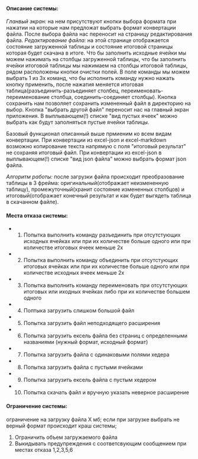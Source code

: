 #### Описание системы: ####
_Гланвый экран:_ на нем присутствуют кнопки выбора формата при нажатии на которые нам предложат выбрать формат конвертации файла. 
После выбора файла нас переносит на страницу редактирования файла.
_Редактирование файла:_ на этой странице отображается состояние загруженной таблицы и состояние итоговой страницы которая будет скачана в итоге.
Что бы заполнить исходные ячейки мы можем нажимать на столбцы загруженной таблицы, 
что бы заполнить ячейки итоговой таблицы мы нажимаем на столбцы итоговой таблицы, рядом расположены кнопки очистки полей. В поле команды мы можем выбрать 1 из 3х команд, что бы исполнить команду
нужно нажать кнопку применить, после нажатия меняется итоговая таблица(разъединить-разъединяет столбец, переименовать-переименование столбца, соединить-соединяет столбцы).
Кнопка сохранить нам позволяет сохранить измененный файл в директорию на выбор. Кнопка "выбрать другой файл" переносит нас на главный экран приложения.
В выплывающем(!) списке "вид пустых ячеек" можно выбрать как будут заполняться пустые ячейки таблицы.

Базовый функционал описанный выше прмиеним ко всем видам конвертации.
При конвертации из excel-json и excel-markdown возможно копирование текста напрямую с поля "итоговый результат" не сохраняя итоговый файл.
При конвертации из excel-json в выплывающем(!) списке "вид json файла" можно выбрать формат json файла.

_Алгоритм работы:_ после загрузки файла происходит преобразование таблицы в 3 фрейма: оригинальный(отображает неизмененную таблицу),
промежуточный(хранит состояние измененных столбцов) и итоговый(отображает конечный результат и как будет выгядеть таблица в скачанном файле).


#### Места отказа системы: ####
- 1. Попытка выполнить команду разъединить  при отсутстующих исходных ячейках или при их количестве больше одного или при количестве итоговых ячеек меньше 2х
- 2. Попытка выполнить команду объединить при отсутстующих итоговых ячейках или при их количестве больше одного или при количестве исходных ячеек меньше 2х
- 3. Попытка выполнить команду переименовать при отсутстующих итоговых или иходных ячейках либо при их количестве большем одного
- 4. Поптыка загрузить слишком большой файл
- 5. Попытка загрузить файл неподходящего расширения
- 6. Попытка загрузить ексель файла без страниц с определенными названиями (нужный формат, исходный формат)
- 7. Попытка загрузить файла с одинаковыми полями хедера
- 8. Попытка загрузить файла с пустыми ячейками
- 9. Попытка загрузить ексель файла с пустым хедером
- 10. Попытка скачать файл и вручную указать неверное расширение

#### Ограничение системы: #### 
ограничение на загрузку файла X мб; если при загрузке выбрать не верный формат происходит краш системы;

1. Ограничить объем загружаемого файла
2. Выкидывать предупреждения с соответсвующим сообщением при местах отказа 1,2,3,5,6
